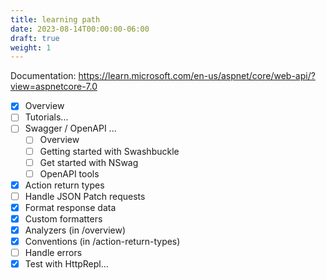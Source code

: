 ```yaml
---
title: learning path
date: 2023-08-14T00:00:00-06:00
draft: true
weight: 1
---
```


Documentation: https://learn.microsoft.com/en-us/aspnet/core/web-api/?view=aspnetcore-7.0

- [x] Overview
- [ ] Tutorials...
- [ ] Swagger / OpenAPI ...
  - [ ] Overview
  - [ ] Getting started with Swashbuckle
  - [ ] Get started with NSwag
  - [ ] OpenAPI tools
- [x] Action return types
- [ ] Handle JSON Patch requests
- [x] Format response data
- [x] Custom formatters
- [x] Analyzers (in /overview)
- [x] Conventions (in /action-return-types)
- [ ] Handle errors
- [x] Test with HttpRepl...